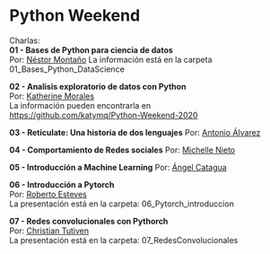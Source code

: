 # Python Weekend

Charlas:  
**01 - Bases de Python para ciencia de datos**  
Por: [Néstor Montaño](https://www.linkedin.com/in/nestor-monta%C3%B1o/)
La información está en la carpeta 01_Bases_Python_DataScience 
  
  
**02 - Analisis exploratorio de datos con Python**  
Por: [Katherine Morales](https://www.linkedin.com/in/katherine-morales-7194a3108/)  
La información pueden encontrarla en  
https://github.com/katymq/Python-Weekend-2020

  
**03 - Reticulate: Una historia de dos lenguajes**
Por: [Antonio Álvarez]()  
   
**04 - Comportamiento de Redes sociales**
Por: [Michelle Nieto]()      
   
**05 - Introducción a Machine Learning**
Por: [Ángel Catagua](https://www.linkedin.com/in/angel-catagua-259b2a78/)    
   
**06 - Introducción a Pytorch**  
Por: [Roberto Esteves](https://www.linkedin.com/in/restevesd/)  
La presentación está en la carpeta: 06_Pytorch_introduccion
   
**07 - Redes convolucionales con Pythorch**  
Por: [Christian Tutiven](https://www.linkedin.com/in/christian-tutiven)  
La presentación está en la carpeta: 07_RedesConvolucionales
  
